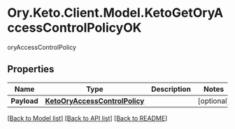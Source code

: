 # Ory.Keto.Client.Model.KetoGetOryAccessControlPolicyOK
oryAccessControlPolicy
## Properties

Name | Type | Description | Notes
------------ | ------------- | ------------- | -------------
**Payload** | [**KetoOryAccessControlPolicy**](KetoOryAccessControlPolicy.md) |  | [optional] 

[[Back to Model list]](../README.md#documentation-for-models) [[Back to API list]](../README.md#documentation-for-api-endpoints) [[Back to README]](../README.md)

